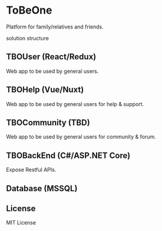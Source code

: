 # ToBeOne
Platform for family/relatives and friends.

solution structure

## TBOUser (React/Redux)
Web app to be used by general users.

## TBOHelp (Vue/Nuxt)
Web app to be used by general users for help & support.

## TBOCommunity (TBD)
Web app to be used by general users for community & forum.

## TBOBackEnd (C#/ASP.NET Core)
Expose Restful APIs.

## Database (MSSQL)

## License
MIT License
